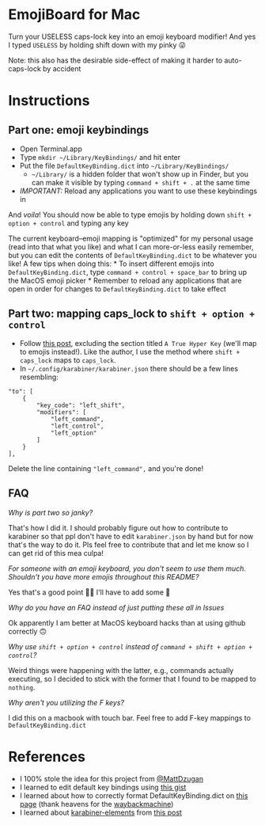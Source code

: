 # EmojiBoard for Mac
Turn your USELESS caps-lock key into an emoji keyboard modifier! And yes I typed `USELESS` by holding shift down with my pinky 😜

Note: this also has the desirable side-effect of making it harder to auto-caps-lock by accident

# Instructions
## Part one: emoji keybindings
* Open Terminal.app
* Type `mkdir ~/Library/KeyBindings/` and hit enter
* Put the file `DefaultKeyBinding.dict` into `~/Library/KeyBindings/`
    * `~/Library/` is a hidden folder that won't show up in Finder, but you can make it visible by typing `command + shift + .` at the same time
* *IMPORTANT:* Reload any applications you want to use these keybindings in

And _voila_! You should now be able to type emojis by holding down `shift + option + control` and typing any key

The current keyboard–emoji mapping is "optimized" for my personal usage (read into that what you like) and what I can more-or-less easily remember, but you can edit the contents of `DefaultKeyBinding.dict` to be whatever you like! A few tips when doing this:
    * To insert different emojis into `DefaultKeyBinding.dict`, type `command + control + space_bar` to bring up the MacOS emoji picker
    * Remember to reload any applications that are open in order for changes to `DefaultKeyBinding.dict` to take effect

## Part two: mapping caps_lock to `shift + option + control`
* Follow [this post](https://www.howtogeek.com/409904/how-to-turn-your-mac%E2%80%99s-caps-lock-into-an-extra-modifier-key/), excluding the section titled `A True Hyper Key` (we'll map to emojis instead!). Like the author, I use the method where `shift + caps_lock` maps to `caps_lock`.
* In `~/.config/karabiner/karabiner.json` there should be a few lines resembling:
```
"to": [
    {
        "key_code": "left_shift",
        "modifiers": [
            "left_command",
            "left_control",
            "left_option"
        ]
    }
],
```
Delete the line containing `"left_command",` and you're done!

## FAQ
*Why is part two so janky?*

That's how I did it. I should probably figure out how to contribute to karabiner so that ppl don't have to edit `karabiner.json` by hand but for now that's the way to do it. Pls feel free to contribute that and let me know so I can get rid of this mea culpa!


*For someone with an emoji keyboard, you don't seem to use them much. Shouldn't you have more emojis throughout this README?*

Yes that's a good point 😬🤣 I'll have to add some 🙂


*Why do you have an FAQ instead of just putting these all in Issues*

Ok apparently I am better at MacOS keyboard hacks than at using github correctly 🙃


*Why use `shift + option + control` instead of `command + shift + option + control`?*

Weird things were happening with the latter, e.g., commands actually executing, so I decided to stick with the former that I found to be mapped to `nothing`.


*Why aren't you utilizing the F keys?*

I did this on a macbook with touch bar. Feel free to add F-key mappings to `DefaultKeyBinding.dict`

# References
* I 100% stole the idea for this project from [@MattDzugan](https://github.com/mattdzugan/qmk_firmware/blob/master/keyboards/massdrop/alt/keymaps/mattdzugan/keymap.c#L153-L158)
* I learned to edit default key bindings using [this gist](https://gist.github.com/trusktr/1e5e516df4e8032cbc3d)
* I learned about how to correctly format DefaultKeyBinding.dict on [this page](https://web.archive.org/web/20161220060333/http://osxnotes.net/keybindings.html) (thank heavens for the [waybackmachine](http://web.archive.org/))
* I learned about [karabiner-elements](https://karabiner-elements.pqrs.org/) from [this post](https://www.howtogeek.com/409904/how-to-turn-your-mac%E2%80%99s-caps-lock-into-an-extra-modifier-key/)
